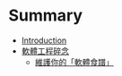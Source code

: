 # Summary

* [Introduction](README.md)
* [軟體工程碎念](chapter1.md)
  * [維護你的「軟體食譜」](maintain-your-software-recipe.md)

